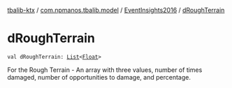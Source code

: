 [tbalib-ktx](../../index.md) / [com.npmanos.tbalib.model](../index.md) / [EventInsights2016](index.md) / [dRoughTerrain](./d-rough-terrain.md)

# dRoughTerrain

`val dRoughTerrain: `[`List`](https://kotlinlang.org/api/latest/jvm/stdlib/kotlin.collections/-list/index.html)`<`[`Float`](https://kotlinlang.org/api/latest/jvm/stdlib/kotlin/-float/index.html)`>`

For the Rough Terrain - An array with three values, number of times damaged, number of opportunities to damage, and percentage.

